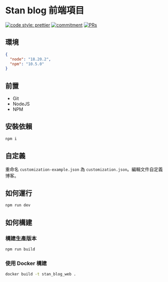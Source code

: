 # Stan blog 前端項目

[![code style: prettier](https://img.shields.io/badge/code_style-prettier-ff69b4.svg?style=flat-square)](https://github.com/prettier/prettier)
[![commitment](https://img.shields.io/badge/commitizen-friendly-brightgreen.svg?style=flat-square)](http://commitizen.github.io/cz-cli/)
[![PRs](https://img.shields.io/badge/PRs-welcome-brightgreen.svg?style=flat-square)]()

## 環境

```json
{
  "node": "18.20.2",
  "npm": "10.5.0"
}
```

## 前置

- Git
- NodeJS
- NPM

## 安裝依賴

```bash
npm i
```

## 自定義

重命名 `customization-example.json` 為 `customization.json`。編輯文件自定義博客。

## 如何運行

```bash
npm run dev
```

## 如何構建

### 構建生產版本

```bash
npm run build
```

### 使用 Docker 構建

```bash
docker build -t stan_blog_web .
```
